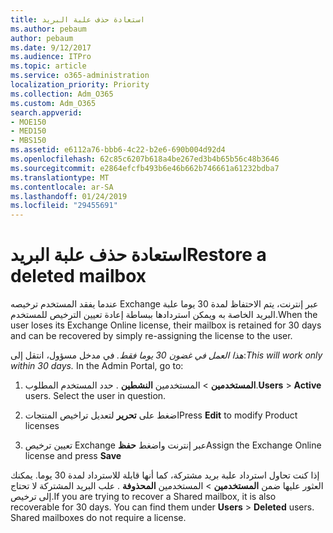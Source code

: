 ```yaml
---
title: استعادة حذف علبة البريد
ms.author: pebaum
author: pebaum
ms.date: 9/12/2017
ms.audience: ITPro
ms.topic: article
ms.service: o365-administration
localization_priority: Priority
ms.collection: Adm_O365
ms.custom: Adm_O365
search.appverid:
- MOE150
- MED150
- MBS150
ms.assetid: e6112a76-bbb6-4c22-b2e6-690b004d92d4
ms.openlocfilehash: 62c85c6207b618a4be267ed3b4b65b56c48b3646
ms.sourcegitcommit: e2864efcfb493b6e46b662b746661a61232bdba7
ms.translationtype: MT
ms.contentlocale: ar-SA
ms.lasthandoff: 01/24/2019
ms.locfileid: "29455691"
---
```

# <a name="restore-a-deleted-mailbox"></a><span data-ttu-id="48df6-102">استعادة حذف علبة البريد</span><span class="sxs-lookup"><span data-stu-id="48df6-102">Restore a deleted mailbox</span></span>

<span data-ttu-id="48df6-103">عندما يفقد المستخدم ترخيصه Exchange عبر إنترنت، يتم الاحتفاظ لمدة 30 يوما علبة البريد الخاصة به ويمكن استردادها ببساطة إعادة تعيين الترخيص للمستخدم.</span><span class="sxs-lookup"><span data-stu-id="48df6-103">When the user loses its Exchange Online license, their mailbox is retained for 30 days and can be recovered by simply re-assigning the license to the user.</span></span>
  
 <span data-ttu-id="48df6-p101">*هذا العمل في غضون 30 يوما فقط.*  في مدخل مسؤول، انتقل إلى:</span><span class="sxs-lookup"><span data-stu-id="48df6-p101">*This will work only within 30 days.*  In the Admin Portal, go to:</span></span> 
  
1. <span data-ttu-id="48df6-p102">**المستخدمين** \> المستخدمين **النشطين** . حدد المستخدم المطلوب.</span><span class="sxs-lookup"><span data-stu-id="48df6-p102">**Users** \> **Active** users. Select the user in question.</span></span> 
    
2. <span data-ttu-id="48df6-108">اضغط على **تحرير** لتعديل تراخيص المنتجات</span><span class="sxs-lookup"><span data-stu-id="48df6-108">Press **Edit** to modify Product licenses</span></span> 
    
3. <span data-ttu-id="48df6-109">تعيين ترخيص Exchange عبر إنترنت واضغط **حفظ**</span><span class="sxs-lookup"><span data-stu-id="48df6-109">Assign the Exchange Online license and press **Save**</span></span>
    
<span data-ttu-id="48df6-p103">إذا كنت تحاول استرداد علبة بريد مشتركة، كما أنها قابلة للاسترداد لمدة 30 يوما. يمكنك العثور عليها ضمن **المستخدمين** \> المستخدمين **المحذوفة** . علب البريد المشتركة لا تحتاج إلى ترخيص.</span><span class="sxs-lookup"><span data-stu-id="48df6-p103">If you are trying to recover a Shared mailbox, it is also recoverable for 30 days. You can find them under **Users** \> **Deleted** users. Shared mailboxes do not require a license.</span></span> 
  

